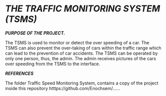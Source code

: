 # ***THE TRAFFIC MONITORING SYSTEM (TSMS)***

 ***PURPOSE OF THE PROJECT.***

The TSMS is used to monitor or detect the over speeding of a car. The TSMS can also prevent the over-taking of cars within the traffic range
which can lead to the prevention of car accidents.
The TSMS can be operated by only one person, thus, the admin. The admin receives pictures of the cars over speeding from the TSMS to the 
interface.

***REFERENCES***

The folder Traffic Speed Monitoring System, contains a copy of the project inside this repository htttps://github.com/Enochsem/......




